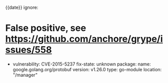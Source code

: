 {{date}}
ignore:
  # False positive, see https://github.com/anchore/grype/issues/558
  - vulnerability: CVE-2015-5237
  fix-state: unknown
  package:
    name: google.golang.org/protobuf
    version: v1.26.0
    type: go-module
    location: "/manager"
